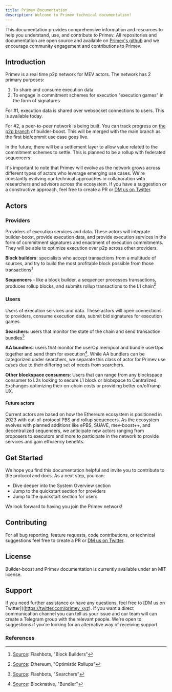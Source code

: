 ```yaml
---
title: Primev Documentation
description: Welcome to Primev technical documentation! 
---
```


This documentation provides comprehensive information and resources to help you understand, use, and contribute to Primev. All repositories and documentation are open source and available on [Primev's github](https://github.com/primevprotocol) and we encourage community engagement and contributions to Primev.

## Introduction

Primev is a real time p2p network for MEV actors. The network has 2 primary purposes:
1. To share and consume execution data
2. To engage in commitment schemes for execution "execution games" in the form of signatures

For #1, execution data is shared over websocket connections to users. This is available today.

For #2, a peer-to-peer network is being built. You can track progress on [the p2p branch](https://github.com/primevprotocol/builder-boost/tree/iowar/p2p) of builder-boost. This will be merged with the main branch as the first bid/commit use case goes live.

In the future, there will be a settlement layer to allow value related to the commitment schemes to settle. This is planned to be a rollup with federated sequencers.

It's important to note that Primev will evolve as the network grows across different types of actors who leverage emerging use cases. We're constantly evolving our technical approaches in collaboration with researchers and advisors across the ecosystem. If you have a suggestion or a constructive approach, feel free to create a PR or [DM us on Twitter](https://twitter.com/primev_xyz).

## Actors

### Providers
Providers of execution services and data. These actors will integrate builder-boost, provide execution data, and provide execution services in the form of commitment signatures and enactment of execution commitments. They will be able to optimize execution over p2p across other providers.

**Block builders**: specialists who accept transactions from a multitude of sources, and try to build the most profitable block possible from those transactions[^1]

**Sequencers** - like a block builder, a sequencer processes transactions, produces rollup blocks, and submits rollup transactions to the L1 chain[^2]

### Users
Users of execution services and data. These actors will open connections to providers, consume execution data, submit bid signatures for execution games.

**Searchers**: users that monitor the state of the chain and send transaction bundles[^3]

**AA bundlers**: users that monitor the userOp mempool and bundle userOps together and send them for execution[^4]. While AA bundlers can be categorized under searchers, we separate this class of actor for Primev use cases due to their differing set of needs from searchers.

**Other blockspace consumers**: Users that can range from any blockspace consumer to L2s looking to secure L1 block or blobspace to Centralized Exchanges optimizing their on-chain costs or providing better on/offramp UX.

#### Future actors
Current actors are based on how the Ethereum ecosystem is positioned in 2023 with out-of-protocol PBS and rollup sequencers. As the ecosystem evolves with planned additions like ePBS, SUAVE, mev-boost++, and decentralized sequencers, we anticipate new actors ranging from proposers to executors and more to participate in the network to provide services and gain efficiency benefits.

## Get Started
We hope you find this documentation helpful and invite you to contribute to the protocol and docs. As a next step, you can:
- Dive deeper into the System Overview section
- Jump to the quickstart section for providers
- Jump to the quickstart section for users

We look forward to having you join the Primev network!

## Contributing

For all bug reporting, feature requests, code contributions, or technical suggestions feel free to create a PR or [DM us on Twitter](https://twitter.com/primev_xyz).

## License

Builder-boost and Primev documentation is currently available under an MIT license.

## Support

If you need further assistance or have any questions, feel free to [DM us on Twitter]((https://twitter.com/primev_xyz). If you want a direct communication channel you can tell us your issue and our team will can create a Telegram group with the relevant people. We're open to suggestions if you're looking for an alternative way of receiving support.

### References

[^1]: [Source](https://docs.flashbots.net/flashbots-auction/overview#block-builders): Flashbots, "Block Builders"
[^2]: [Source](https://ethereum.org/en/developers/docs/scaling/optimistic-rollups/#transaction-execution-and-aggregation): Ethereum, "Optimistic Rollups"
[^3]: [Source](https://docs.flashbots.net/flashbots-auction/overview#searchers): Flashbots, "Searchers"
[^4]: [Source](https://www.blocknative.com/blog/account-abstraction-erc-4337-guide): Blocknative, "Bundler"
